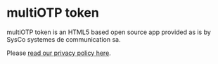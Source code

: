 # multiOTP token

multiOTP token is an HTML5 based open source app provided as is by SysCo systemes de communication sa.

Please [read our privacy policy here](privacy-policy.md).

